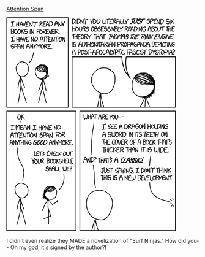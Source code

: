 [Attention Span](https://xkcd.com/2005)

![Attention Span](./random_comic.png)

I didn't even realize they MADE a novelization of "Surf Ninjas." How did you-- Oh my god, it's signed by the author?!


